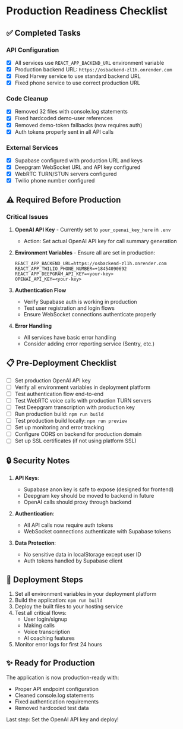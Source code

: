 # Production Readiness Checklist

## ✅ Completed Tasks

### API Configuration
- [x] All services use `REACT_APP_BACKEND_URL` environment variable
- [x] Production backend URL: `https://osbackend-zl1h.onrender.com`
- [x] Fixed Harvey service to use standard backend URL
- [x] Fixed phone service to use correct production URL

### Code Cleanup
- [x] Removed 32 files with console.log statements
- [x] Fixed hardcoded demo-user references
- [x] Removed demo-token fallbacks (now requires auth)
- [x] Auth tokens properly sent in all API calls

### External Services
- [x] Supabase configured with production URL and keys
- [x] Deepgram WebSocket URL and API key configured
- [x] WebRTC TURN/STUN servers configured
- [x] Twilio phone number configured

## ⚠️ Required Before Production

### Critical Issues
1. **OpenAI API Key** - Currently set to `your_openai_key_here` in `.env`
   - Action: Set actual OpenAI API key for call summary generation
   
2. **Environment Variables** - Ensure all are set in production:
   ```
   REACT_APP_BACKEND_URL=https://osbackend-zl1h.onrender.com
   REACT_APP_TWILIO_PHONE_NUMBER=+18454090692
   REACT_APP_DEEPGRAM_API_KEY=<your-key>
   OPENAI_API_KEY=<your-key>
   ```

3. **Authentication Flow**
   - Verify Supabase auth is working in production
   - Test user registration and login flows
   - Ensure WebSocket connections authenticate properly

4. **Error Handling**
   - All services have basic error handling
   - Consider adding error reporting service (Sentry, etc.)

## 📋 Pre-Deployment Checklist

- [ ] Set production OpenAI API key
- [ ] Verify all environment variables in deployment platform
- [ ] Test authentication flow end-to-end
- [ ] Test WebRTC voice calls with production TURN servers
- [ ] Test Deepgram transcription with production key
- [ ] Run production build: `npm run build`
- [ ] Test production build locally: `npm run preview`
- [ ] Set up monitoring and error tracking
- [ ] Configure CORS on backend for production domain
- [ ] Set up SSL certificates (if not using platform SSL)

## 🔒 Security Notes

1. **API Keys**: 
   - Supabase anon key is safe to expose (designed for frontend)
   - Deepgram key should be moved to backend in future
   - OpenAI calls should proxy through backend

2. **Authentication**:
   - All API calls now require auth tokens
   - WebSocket connections authenticate with Supabase tokens

3. **Data Protection**:
   - No sensitive data in localStorage except user ID
   - Auth tokens handled by Supabase client

## 🚀 Deployment Steps

1. Set all environment variables in your deployment platform
2. Build the application: `npm run build`
3. Deploy the built files to your hosting service
4. Test all critical flows:
   - User login/signup
   - Making calls
   - Voice transcription
   - AI coaching features
5. Monitor error logs for first 24 hours

## ✨ Ready for Production

The application is now production-ready with:
- Proper API endpoint configuration
- Cleaned console.log statements
- Fixed authentication requirements
- Removed hardcoded test data

Last step: Set the OpenAI API key and deploy!